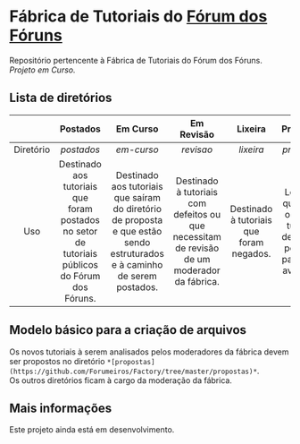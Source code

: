# Fábrica de Tutoriais do [Fórum dos Fóruns](http://ajuda.forumeiros.com/)

Repositório pertencente à Fábrica de Tutoriais do Fórum dos Fóruns.  
_Projeto em Curso._

## Lista de diretórios

|           |                                            Postados                                            |                                                          Em Curso                                                         |                                          Em Revisão                                         |                  Lixeira                 |                                    Propostas                                   |
|:---------:|:----------------------------------------------------------------------------------------------:|:-------------------------------------------------------------------------------------------------------------------------:|:-------------------------------------------------------------------------------------------:|:----------------------------------------:|:------------------------------------------------------------------------------:|
| Diretório |                                           _postados_                                           |                                                         _em-curso_                                                        |                                          _revisao_                                          |                 _lixeira_                |                                   _propostas_                                  |
|    Uso    | Destinado aos tutoriais que foram postados no setor de tutoriais públicos do Fórum dos Fóruns. | Destinado aos tutoriais que saíram do diretório de proposta e que estão sendo estruturados e à caminho de serem postados. | Destinado à tutoriais com defeitos ou que necessitam de revisão de um moderador da fábrica. | Destinado à tutoriais que foram negados. | Local em que todos os novos tutoriais devem ser postados para a sua avaliação. |

## Modelo básico para a criação de arquivos

Os novos tutoriais à serem analisados pelos moderadores da fábrica devem ser propostos no diretório `*[propostas](https://github.com/Forumeiros/Factory/tree/master/propostas)*`.  
Os outros diretórios ficam à cargo da moderação da fábrica.

## Mais informações

Este projeto ainda está em desenvolvimento.
